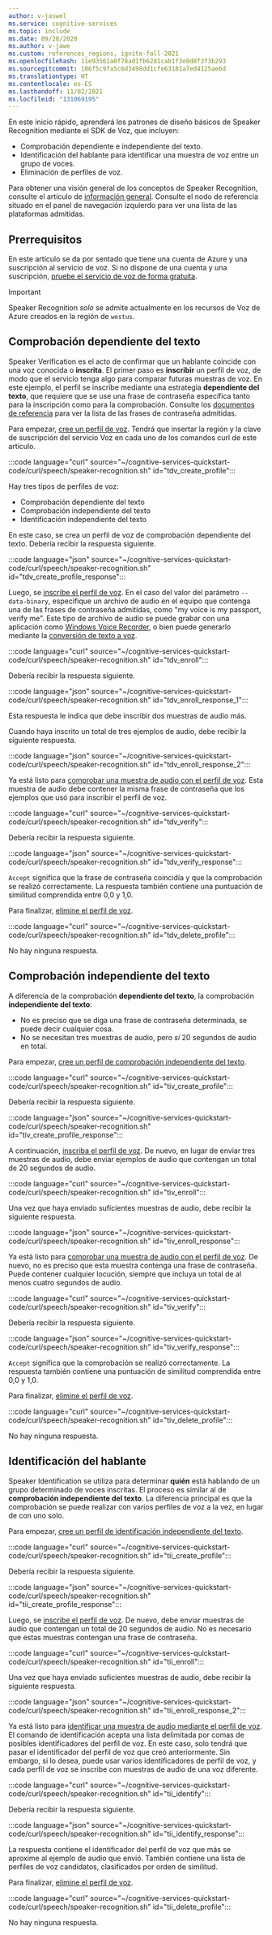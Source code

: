```yaml
---
author: v-jaswel
ms.service: cognitive-services
ms.topic: include
ms.date: 09/28/2020
ms.author: v-jawe
ms.custom: references_regions, ignite-fall-2021
ms.openlocfilehash: 11e93561a0f78ad1fb62d1cab1f3e8d8f3f3b293
ms.sourcegitcommit: 106f5c9fa5c6d3498dd1cfe63181a7ed4125ae6d
ms.translationtype: HT
ms.contentlocale: es-ES
ms.lasthandoff: 11/02/2021
ms.locfileid: "131069195"
---
```

En este inicio rápido, aprenderá los patrones de diseño básicos de Speaker Recognition mediante el SDK de Voz, que incluyen:

* Comprobación dependiente e independiente del texto.
* Identificación del hablante para identificar una muestra de voz entre un grupo de voces.
* Eliminación de perfiles de voz.

Para obtener una visión general de los conceptos de Speaker Recognition, consulte el artículo de [información general](../../../speaker-recognition-overview.md). Consulte el nodo de referencia situado en el panel de navegación izquierdo para ver una lista de las plataformas admitidas.

## <a name="prerequisites"></a>Prerrequisitos

En este artículo se da por sentado que tiene una cuenta de Azure y una suscripción al servicio de voz. Si no dispone de una cuenta y una suscripción, [pruebe el servicio de voz de forma gratuita](../../../overview.md#try-the-speech-service-for-free).

> [!IMPORTANT]
> Speaker Recognition *solo* se admite actualmente en los recursos de Voz de Azure creados en la región de `westus`.

## <a name="text-dependent-verification"></a>Comprobación dependiente del texto

Speaker Verification es el acto de confirmar que un hablante coincide con una voz conocida o **inscrita**. El primer paso es **inscribir** un perfil de voz, de modo que el servicio tenga algo para comparar futuras muestras de voz. En este ejemplo, el perfil se inscribe mediante una estrategia **dependiente del texto**, que requiere que se use una frase de contraseña específica tanto para la inscripción como para la comprobación. Consulte los [documentos de referencia](/rest/api/speakerrecognition/) para ver la lista de las frases de contraseña admitidas.

Para empezar, [cree un perfil de voz](/rest/api/speakerrecognition/verification/textdependent/createprofile). Tendrá que insertar la región y la clave de suscripción del servicio Voz en cada uno de los comandos curl de este artículo.

:::code language="curl" source="~/cognitive-services-quickstart-code/curl/speech/speaker-recognition.sh" id="tdv_create_profile":::

Hay tres tipos de perfiles de voz:

- Comprobación dependiente del texto
- Comprobación independiente del texto
- Identificación independiente del texto

En este caso, se crea un perfil de voz de comprobación dependiente del texto. Debería recibir la respuesta siguiente.

:::code language="json" source="~/cognitive-services-quickstart-code/curl/speech/speaker-recognition.sh" id="tdv_create_profile_response":::

Luego, se [inscribe el perfil de voz](/rest/api/speakerrecognition/verification/textdependent/createenrollment). En el caso del valor del parámetro `--data-binary`, especifique un archivo de audio en el equipo que contenga una de las frases de contraseña admitidas, como "my voice is my passport, verify me". Este tipo de archivo de audio se puede grabar con una aplicación como [Windows Voice Recorder](https://www.microsoft.com/p/windows-voice-recorder/9wzdncrfhwkn?activetab=pivot:overviewtab), o bien puede generarlo mediante la [conversión de texto a voz](../../../index-text-to-speech.yml).

:::code language="curl" source="~/cognitive-services-quickstart-code/curl/speech/speaker-recognition.sh" id="tdv_enroll":::

Debería recibir la respuesta siguiente.

:::code language="json" source="~/cognitive-services-quickstart-code/curl/speech/speaker-recognition.sh" id="tdv_enroll_response_1":::

Esta respuesta le indica que debe inscribir dos muestras de audio más.

Cuando haya inscrito un total de tres ejemplos de audio, debe recibir la siguiente respuesta.

:::code language="json" source="~/cognitive-services-quickstart-code/curl/speech/speaker-recognition.sh" id="tdv_enroll_response_2":::

Ya está listo para [comprobar una muestra de audio con el perfil de voz](/rest/api/speakerrecognition/verification/textdependent/verifyprofile). Esta muestra de audio debe contener la misma frase de contraseña que los ejemplos que usó para inscribir el perfil de voz.

:::code language="curl" source="~/cognitive-services-quickstart-code/curl/speech/speaker-recognition.sh" id="tdv_verify":::

Debería recibir la respuesta siguiente.

:::code language="json" source="~/cognitive-services-quickstart-code/curl/speech/speaker-recognition.sh" id="tdv_verify_response":::

`Accept` significa que la frase de contraseña coincidía y que la comprobación se realizó correctamente. La respuesta también contiene una puntuación de similitud comprendida entre 0,0 y 1,0.

Para finalizar, [elimine el perfil de voz](/rest/api/speakerrecognition/verification/textdependent/deleteprofile).

:::code language="curl" source="~/cognitive-services-quickstart-code/curl/speech/speaker-recognition.sh" id="tdv_delete_profile":::

No hay ninguna respuesta.

## <a name="text-independent-verification"></a>Comprobación independiente del texto

A diferencia de la comprobación **dependiente del texto**, la comprobación **independiente del texto**:

* No es preciso que se diga una frase de contraseña determinada, se puede decir cualquier cosa.
* No se necesitan tres muestras de audio, pero *sí* 20 segundos de audio en total.

Para empezar, [cree un perfil de comprobación independiente del texto](/rest/api/speakerrecognition/verification/textindependent/createprofile).

:::code language="curl" source="~/cognitive-services-quickstart-code/curl/speech/speaker-recognition.sh" id="tiv_create_profile":::

Debería recibir la respuesta siguiente.

:::code language="json" source="~/cognitive-services-quickstart-code/curl/speech/speaker-recognition.sh" id="tiv_create_profile_response":::

A continuación, [inscriba el perfil de voz](/rest/api/speakerrecognition/verification/textindependent/createenrollment). De nuevo, en lugar de enviar tres muestras de audio, debe enviar ejemplos de audio que contengan un total de 20 segundos de audio.

:::code language="curl" source="~/cognitive-services-quickstart-code/curl/speech/speaker-recognition.sh" id="tiv_enroll":::

Una vez que haya enviado suficientes muestras de audio, debe recibir la siguiente respuesta.

:::code language="json" source="~/cognitive-services-quickstart-code/curl/speech/speaker-recognition.sh" id="tiv_enroll_response":::

Ya está listo para [comprobar una muestra de audio con el perfil de voz](/rest/api/speakerrecognition/verification/textindependent/verifyprofile). De nuevo, no es preciso que esta muestra contenga una frase de contraseña. Puede contener cualquier locución, siempre que incluya un total de al menos cuatro segundos de audio.

:::code language="curl" source="~/cognitive-services-quickstart-code/curl/speech/speaker-recognition.sh" id="tiv_verify":::

Debería recibir la respuesta siguiente.

:::code language="json" source="~/cognitive-services-quickstart-code/curl/speech/speaker-recognition.sh" id="tiv_verify_response":::

`Accept` significa que la comprobación se realizó correctamente. La respuesta también contiene una puntuación de similitud comprendida entre 0,0 y 1,0.

Para finalizar, [elimine el perfil de voz](/rest/api/speakerrecognition/verification/textindependent/deleteprofile).

:::code language="curl" source="~/cognitive-services-quickstart-code/curl/speech/speaker-recognition.sh" id="tiv_delete_profile":::

No hay ninguna respuesta.

## <a name="speaker-identification"></a>Identificación del hablante

Speaker Identification se utiliza para determinar **quién** está hablando de un grupo determinado de voces inscritas. El proceso es similar al de **comprobación independiente del texto**. La diferencia principal es que la comprobación se puede realizar con varios perfiles de voz a la vez, en lugar de con uno solo.

Para empezar, [cree un perfil de identificación independiente del texto](/rest/api/speakerrecognition/identification/textindependent/createprofile).

:::code language="curl" source="~/cognitive-services-quickstart-code/curl/speech/speaker-recognition.sh" id="tii_create_profile":::

Debería recibir la respuesta siguiente.

:::code language="json" source="~/cognitive-services-quickstart-code/curl/speech/speaker-recognition.sh" id="tii_create_profile_response":::

Luego, se [inscribe el perfil de voz](/rest/api/speakerrecognition/identification/textindependent/createenrollment). De nuevo, debe enviar muestras de audio que contengan un total de 20 segundos de audio. No es necesario que estas muestras contengan una frase de contraseña.

:::code language="curl" source="~/cognitive-services-quickstart-code/curl/speech/speaker-recognition.sh" id="tii_enroll":::

Una vez que haya enviado suficientes muestras de audio, debe recibir la siguiente respuesta.

:::code language="json" source="~/cognitive-services-quickstart-code/curl/speech/speaker-recognition.sh" id="tii_enroll_response_2":::

Ya está listo para [identificar una muestra de audio mediante el perfil de voz](/rest/api/speakerrecognition/identification/textindependent/identifysinglespeaker). El comando de identificación acepta una lista delimitada por comas de posibles identificadores del perfil de voz. En este caso, solo tendrá que pasar el identificador del perfil de voz que creó anteriormente. Sin embargo, si lo desea, puede usar varios identificadores de perfil de voz, y cada perfil de voz se inscribe con muestras de audio de una voz diferente.

:::code language="curl" source="~/cognitive-services-quickstart-code/curl/speech/speaker-recognition.sh" id="tii_identify":::

Debería recibir la respuesta siguiente.

:::code language="json" source="~/cognitive-services-quickstart-code/curl/speech/speaker-recognition.sh" id="tii_identify_response":::

La respuesta contiene el identificador del perfil de voz que más se aproxime al ejemplo de audio que envió. También contiene una lista de perfiles de voz candidatos, clasificados por orden de similitud.

Para finalizar, [elimine el perfil de voz](/rest/api/speakerrecognition/identification/textindependent/deleteprofile).

:::code language="curl" source="~/cognitive-services-quickstart-code/curl/speech/speaker-recognition.sh" id="tii_delete_profile":::

No hay ninguna respuesta.
